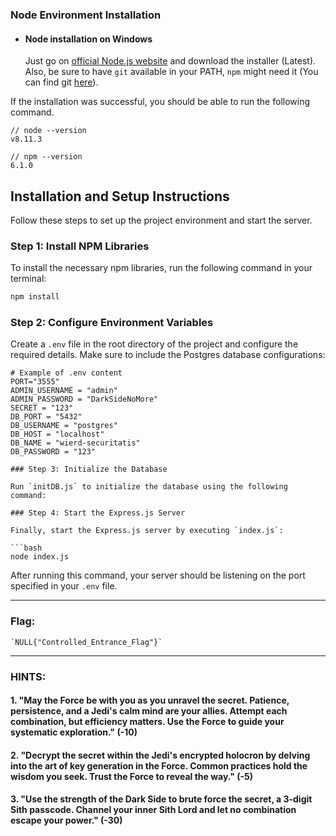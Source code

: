 ### Node Environment Installation
- #### Node installation on Windows

  Just go on [official Node.js website](https://nodejs.org/) and download the installer (Latest).
Also, be sure to have `git` available in your PATH, `npm` might need it (You can find git [here](https://git-scm.com/)).


If the installation was successful, you should be able to run the following command.

    // node --version
    v8.11.3

    // npm --version
    6.1.0


###
## Installation and Setup Instructions

Follow these steps to set up the project environment and start the server.

### Step 1: Install NPM Libraries

To install the necessary npm libraries, run the following command in your terminal:

```bash
npm install

```

### Step 2: Configure Environment Variables

Create a `.env` file in the root directory of the project and configure the required details. Make sure to include the Postgres database configurations:

```
# Example of .env content
PORT="3555"
ADMIN_USERNAME = "admin"
ADMIN_PASSWORD = "DarkSideNoMore"
SECRET = "123"
DB_PORT = "5432"
DB_USERNAME = "postgres"
DB_HOST = "localhost"
DB_NAME = "wierd-securitatis"
DB_PASSWORD = "123"

### Step 3: Initialize the Database

Run `initDB.js` to initialize the database using the following command:

### Step 4: Start the Express.js Server

Finally, start the Express.js server by executing `index.js`:

```bash
node index.js
```

After running this command, your server should be listening on the port specified in your `.env` file.

---
### Flag:

```
`NULL{"Controlled_Entrance_Flag"}`
```
---
### HINTS:


#### 1. "May the Force be with you as you unravel the secret. Patience, persistence, and a Jedi's calm mind are your allies. Attempt each combination, but efficiency matters. Use the Force to guide your systematic exploration." (-10)
#### 2.  "Decrypt the secret within the Jedi's encrypted holocron by delving into the art of key generation in the Force. Common practices hold the wisdom you seek. Trust the Force to reveal the way." (-5)
#### 3.  "Use the strength of the Dark Side to brute force the secret, a 3-digit Sith passcode. Channel your inner Sith Lord and let no combination escape your power." (-30)

